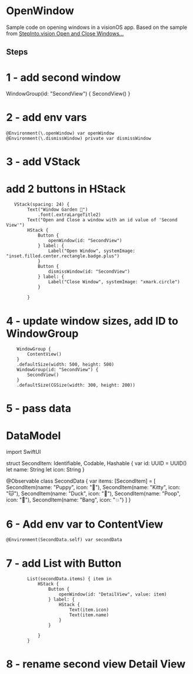 # OpenWindow

Sample code on opening windows in a visionOS app. Based on the sample from [StepInto.vision Open and Close Windows...](https://stepinto.vision/example-code/open-and-close-windows-in-visionos-with-swiftui/)

## Steps

<!-- start:code block -->

# 1 - add second window

WindowGroup(id: "SecondView") {
            SecondView()
        }
        
# 2 - add env vars

    @Environment(\.openWindow) var openWindow
    @Environment(\.dismissWindow) private var dismissWindow


# 3 - add VStack
# add 2 buttons in HStack

       VStack(spacing: 24) {
            Text("Window Garden 🌸")
                .font(.extraLargeTitle2)
            Text("Open and Close a window with an id value of 'Second View'")
            HStack {
                Button {
                    openWindow(id: "SecondView")
                } label: {
                    Label("Open Window", systemImage: "inset.filled.center.rectangle.badge.plus")
                }
                Button {
                    dismissWindow(id: "SecondView")
                } label: {
                    Label("Close Window", systemImage: "xmark.circle")
                }

            }

# 4 - update window sizes, add ID to WindowGroup

        WindowGroup {
            ContentView()
        }
        .defaultSize(width: 500, height: 500)
        WindowGroup(id: "SecondView") {
            SecondView()
        }
        .defaultSize(CGSize(width: 300, height: 200))
        
# 5 - pass data

# DataModel

import SwiftUI

struct SecondItem: Identifiable, Codable, Hashable {
    var id: UUID = UUID()
    let name: String
    let icon: String
}

@Observable
class SecondData {
    var items: [SecondItem] = [
        SecondItem(name: "Puppy", icon: "🐶"),
        SecondItem(name: "Kitty", icon: "🐱"),
        SecondItem(name: "Duck", icon: "🦆"),
        SecondItem(name: "Poop", icon: "💩"),
        SecondItem(name: "Bang", icon: "💥")
    ]
}

# 6 - Add env var to ContentView

    @Environment(SecondData.self) var secondData

# 7 - add List with Button

            List(secondData.items) { item in
                HStack {
                    Button {
                        openWindow(id: "DetailView", value: item)
                    } label: {
                        HStack {
                            Text(item.icon)
                            Text(item.name)
                        }
                    }

                }
            }

# 8 - rename second view Detail View

<!-- end:code block -->